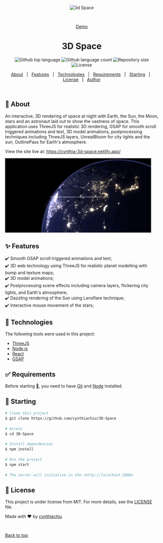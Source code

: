 <div align="center" id="top"> 
  <img src="./.github/app.gif" alt="3d Space" />

  &#xa0;

  <a href="https://cynthia-3d-space.netlify.app/">Demo</a>
</div>

<h1 align="center">3D Space</h1>

<p align="center">
  <img alt="Github top language" src="https://img.shields.io/github/languages/top/cynthiachiu/3D-Space?color=56BEB8">

  <img alt="Github language count" src="https://img.shields.io/github/languages/count/cynthiachiu/3D-Space?color=56BEB8">

  <img alt="Repository size" src="https://img.shields.io/github/repo-size/cynthiachiu/3D-Space?color=56BEB8">

  <img alt="License" src="https://img.shields.io/github/license/cynthiachiu/3D-Space?color=56BEB8">

  <!-- <img alt="Github issues" src="https://img.shields.io/github/issues/{{YOUR_GITHUB_USERNAME}}/3d-space?color=56BEB8" /> -->

  <!-- <img alt="Github forks" src="https://img.shields.io/github/forks/{{YOUR_GITHUB_USERNAME}}/3d-space?color=56BEB8" /> -->

  <!-- <img alt="Github stars" src="https://img.shields.io/github/stars/{{YOUR_GITHUB_USERNAME}}/3d-space?color=56BEB8" /> -->
</p>

<!-- Status -->

<!-- <h4 align="center"> 
	🚧  3d Space 🚀 Under construction...  🚧
</h4> 

<hr> -->

<p align="center">
  <a href="#dart-about">About</a> &#xa0; | &#xa0; 
  <a href="#sparkles-features">Features</a> &#xa0; | &#xa0;
  <a href="#rocket-technologies">Technologies</a> &#xa0; | &#xa0;
  <a href="#white_check_mark-requirements">Requirements</a> &#xa0; | &#xa0;
  <a href="#checkered_flag-starting">Starting</a> &#xa0; | &#xa0;
  <a href="#memo-license">License</a> &#xa0; | &#xa0;
  <a href="https://github.com/{{YOUR_GITHUB_USERNAME}}" target="_blank">Author</a>
</p>

<br>

## :dart: About ##

An interactive, 3D rendering of space at night with Earth, the Sun, the Moon, stars and an astronaut laid out to show the vastness of space. This application uses ThreeJS for realistic 3D rendering, GSAP for smooth scroll triggered animations and text, 3D model animations, postprocessing techniques including ThreeJS layers, UnrealBloom for city lights and the sun, OutlinePass for Earth's atmosphere.

View the site live at: https://cynthia-3d-space.netlify.app/


![Alt Text](demo_med.gif)

## :sparkles: Features ##

:heavy_check_mark: Smooth GSAP scroll triggered animations and text;\
:heavy_check_mark: 3D web technology using ThreeJS for realistic planet modelling with bump and texture maps;\
:heavy_check_mark: 3D model animations;\
:heavy_check_mark: Postprocessing scene effects including camera layers, flickering city lights, and Earth's atmosphere;\
:heavy_check_mark: Dazzling rendering of the Sun using Lensflare technique;\
:heavy_check_mark: Interactive mouse movement of the stars;

## :rocket: Technologies ##

The following tools were used in this project:

- [ThreeJS](https://threejs.org/)
- [Node.js](https://nodejs.org/en/)
- [React](https://pt-br.reactjs.org/)
- [GSAP](https://greensock.com/gsap/)

## :white_check_mark: Requirements ##

Before starting :checkered_flag:, you need to have [Git](https://git-scm.com) and [Node](https://nodejs.org/en/) installed.

## :checkered_flag: Starting ##

```bash
# Clone this project
$ git clone https://github.com/cynthiachiu/3D-Space

# Access
$ cd 3D-Space

# Install dependencies
$ npm install

# Run the project
$ npm start

# The server will initialize in the <http://localhost:3000>
```

## :memo: License ##

This project is under license from MIT. For more details, see the [LICENSE](LICENSE.md) file.


Made with :heart: by <a href="https://github.com/cynthiachiu" target="_blank">cynthiachiu</a>

&#xa0;

<a href="#top">Back to top</a>
